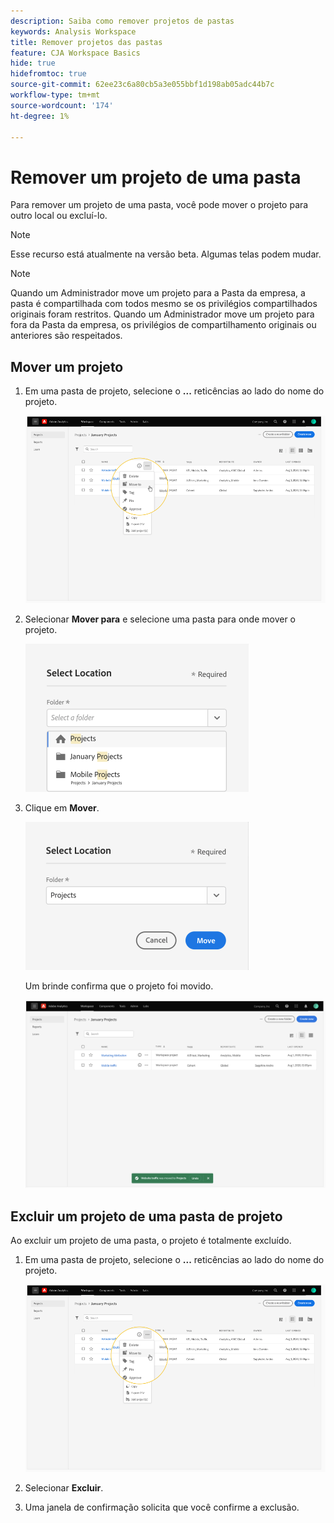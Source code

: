 ```yaml
---
description: Saiba como remover projetos de pastas
keywords: Analysis Workspace
title: Remover projetos das pastas
feature: CJA Workspace Basics
hide: true
hidefromtoc: true
source-git-commit: 62ee23c6a80cb5a3e055bbf1d198ab05adc44b7c
workflow-type: tm+mt
source-wordcount: '174'
ht-degree: 1%

---
```



# Remover um projeto de uma pasta

Para remover um projeto de uma pasta, você pode mover o projeto para outro local ou excluí-lo.

>[!NOTE]
>
>Esse recurso está atualmente na versão beta. Algumas telas podem mudar.

>[!NOTE]
>
>Quando um Administrador move um projeto para a Pasta da empresa, a pasta é compartilhada com todos mesmo se os privilégios compartilhados originais foram restritos. Quando um Administrador move um projeto para fora da Pasta da empresa, os privilégios de compartilhamento originais ou anteriores são respeitados.

## Mover um projeto

1. Em uma pasta de projeto, selecione o **...** reticências ao lado do nome do projeto.

   ![](/help/analysis-workspace/build-workspace-project/assets/move1.png)

1. Selecionar **Mover para** e selecione uma pasta para onde mover o projeto.

   ![](/help/analysis-workspace/build-workspace-project/assets/move-select-location.png)

1. Clique em **Mover**.

   ![](/help/analysis-workspace/build-workspace-project/assets/move-click-move.png)

   Um brinde confirma que o projeto foi movido.

   ![](/help/analysis-workspace/build-workspace-project/assets/move-project-moved.png)

## Excluir um projeto de uma pasta de projeto

Ao excluir um projeto de uma pasta, o projeto é totalmente excluído.

1. Em uma pasta de projeto, selecione o **...** reticências ao lado do nome do projeto.

   ![](/help/analysis-workspace/build-workspace-project/assets/move1.png)

1. Selecionar **Excluir**.

1. Uma janela de confirmação solicita que você confirme a exclusão.

